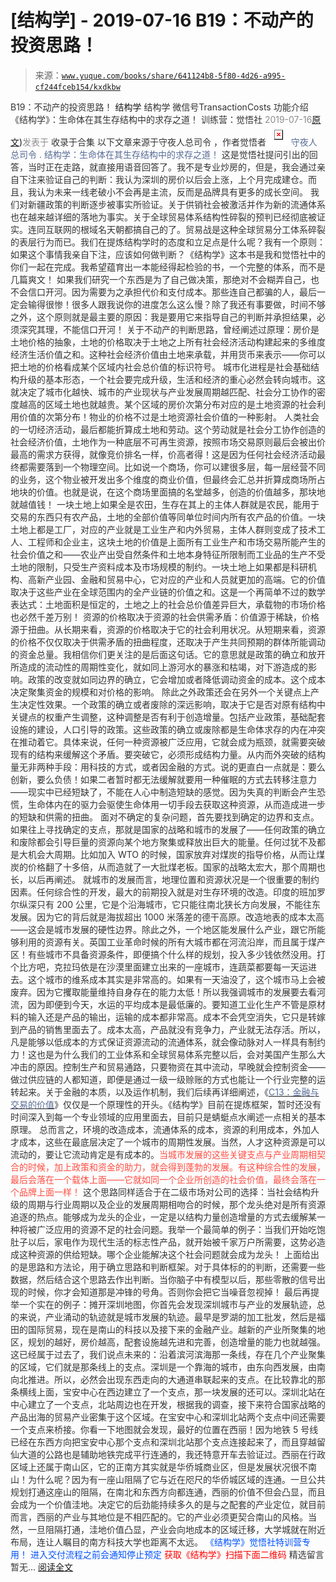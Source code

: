 # [结构学] - 2019-07-16 B19：不动产的投资思路！

> 来源：[`www.yuque.com/books/share/641124b8-5f80-4d26-a995-cf244fceb154/kxdkbw`](https://www.yuque.com/books/share/641124b8-5f80-4d26-a995-cf244fceb154/kxdkbw)

<ne-p id="520f42f3293818f927861ebbd5b15da4_p_0" data-lake-id="520f42f3293818f927861ebbd5b15da4_p_0"><ne-text id="u00c786a7" style="color: rgb(51, 51, 51);">B19：不动产的投资思路！</ne-text></ne-p> <ne-p id="daba79aa760780f0a872f09703890ece" data-lake-id="daba79aa760780f0a872f09703890ece"><ne-text id="u38567d19" ne-fontsize="14">结构学</ne-text></ne-p> <ne-p id="3a2186de10fc80d5dc245e77d8360fbd" data-lake-id="3a2186de10fc80d5dc245e77d8360fbd"><ne-text id="u65c45e76" ne-fontsize="14" ne-bold="true" style="color: rgb(51, 51, 51);">结构学</ne-text></ne-p> <ne-p id="c452d2f4a7bf0f8574472079d65f4d9d" data-lake-id="c452d2f4a7bf0f8574472079d65f4d9d"><ne-text id="uc807491b" ne-fontsize="14" style="color: rgb(51, 51, 51);">微信号</ne-text><ne-text id="u3068fd75" ne-fontsize="14" style="color: rgb(51, 51, 51);">TransactionCosts</ne-text></ne-p> <ne-p id="d4bc011c87bcbe17f7ec8dd4652a0188" data-lake-id="d4bc011c87bcbe17f7ec8dd4652a0188"><ne-text id="u50c4ca53" ne-fontsize="14" style="color: rgb(51, 51, 51);">功能介绍</ne-text><ne-text id="u854a0675" ne-fontsize="14" style="color: rgb(51, 51, 51);">《结构学》：生命体在其生存结构中的求存之道！ 训练营：觉悟社</ne-text></ne-p> <ne-p id="83a205b64c51b63e3000c8472212a0ed" data-lake-id="83a205b64c51b63e3000c8472212a0ed"><ne-text id="u0f6efda6" style="color: rgb(140, 140, 140);">2019-07-16</ne-text>[<ne-text id="u5e001444" ne-fontsize="14">原文</ne-text>](https://mp.weixin.qq.com/s?__biz=MzIzMDYwOTM0Mg==&mid=2247484069&idx=1&sn=a13a6e590a21b27fd1356718b3a2dcd3&chksm=e8b19a74dfc613622b23c7233732cbb1d499c75f9b7ac3047cdeaee3a34eeae7d3b4871429f1#rd))<ne-text id="u4e9c4e60" ne-fontsize="14" style="color: rgb(140, 140, 140);">发表于</ne-text></ne-p> <ne-p id="1769d8fb969b9bd645cfb01d58f78225" data-lake-id="1769d8fb969b9bd645cfb01d58f78225"><ne-text id="u52b99a46" style="color: rgb(51, 51, 51);">收录于合集</ne-text></ne-p> <ne-p id="02cca4e6224b3d86ced7e6272bcce255" data-lake-id="02cca4e6224b3d86ced7e6272bcce255"><ne-text id="uf2528b94" ne-fontsize="14" style="color: rgb(51, 51, 51);">以下文章来源于守夜人总司令 ，作者觉悟者</ne-text></ne-p> <ne-p id="f9bc9c49b96d6f9b4dca56a708ca0fc6" data-lake-id="f9bc9c49b96d6f9b4dca56a708ca0fc6"><ne-card data-card-name="image" data-card-type="inline" id="rmFzs" ne-fontsize="14" data-event-boundary="card" style="color: rgb(87, 107, 149);">![](img/0a61321954a5f55893316319388c2504.png)  <ne-p id="5bf48362195bb7b8ec883d8a103687a5" data-lake-id="5bf48362195bb7b8ec883d8a103687a5"><ne-text id="ua5c7a9a8" style="color: rgb(87, 107, 149);">守夜人总司令</ne-text></ne-p> <ne-p id="3dd6ce36ae10981123d238e3e43c743f" data-lake-id="3dd6ce36ae10981123d238e3e43c743f"><ne-text id="u78e97900" ne-fontsize="14" style="color: rgb(87, 107, 149);">.</ne-text></ne-p> <ne-p id="105f9878a7714ff69ffc663f5178b56e" data-lake-id="105f9878a7714ff69ffc663f5178b56e"><ne-text id="u3d465a81" style="color: rgb(87, 107, 149);">结构学：生命体在其生存结构中的求存之道！</ne-text></ne-p> <ne-p id="3a808e1c13d66c25a48363de70976f3f" data-lake-id="3a808e1c13d66c25a48363de70976f3f"><ne-text id="u1b397d8c" style="color: rgb(51, 51, 51);">这是觉悟社提问引出的回答，当时正在走路，就直接用语音回答了。我不是专业炒房的，但是，我会通过亲自下注来验证自己的判断：我认为深圳的房价以后会上涨，上个月完成建仓。而且，我认为未来一线老破小不会再是主流，反而是品牌具有更多的成长空间。</ne-text></ne-p> <ne-p id="cd559cf53a86d3e35929c33650ad2bc0" data-lake-id="cd559cf53a86d3e35929c33650ad2bc0"><ne-text id="u0981d600" ne-bold="true" style="color: rgb(51, 51, 51);">我们对新疆政策的判断逐步被事实所验证。关于供销社会被激活并作为新的流通体系也在越来越详细的落地为事实。关于全球贸易体系结构性碎裂的预判已经彻底被证实。连同互联网的根域名天朝都搞自己的了。贸易战是这种全球贸易分工体系碎裂的表层行为而已。</ne-text><ne-text id="ua51ac53a" style="color: rgb(51, 51, 51);">我们在提炼结构学时的态度和立足点是什么呢？我有一个原则：如果这个事情我亲自下注，应该如何做判断？《结构学》这本书是我和觉悟社中的你们一起在完成。我希望蕴育出一本能经得起检验的书，一个完整的体系，而不是几篇爽文！</ne-text></ne-p> <ne-p id="d7681072084a727a653620ba338a6a3e" data-lake-id="d7681072084a727a653620ba338a6a3e"><ne-text id="u9f8bd5e8" ne-bold="true" style="color: rgb(51, 51, 51);">如果我们研究一个东西是为了自己做决策，那绝对不会糊弄自己，也不会信口开河。因为需要为之承担代价和支付成本。那些连自己都骗的人，最后一定会输得很惨！</ne-text><ne-text id="ua4c2b4f1" style="color: rgb(51, 51, 51);">很多人跟我说你的进度怎么这么慢？除了我还有事要做，时间不够之外，这个原则就是最主要的原因：我是要用它来指导自己的判断并承担结果，必须深究其理，不能信口开河！</ne-text></ne-p> <ne-p id="860dc196a50a148b509345ea4ae8b5d3" data-lake-id="860dc196a50a148b509345ea4ae8b5d3"><ne-text id="uafe84520" style="color: rgb(51, 51, 51);">关于不动产的判断思路，曾经阐述过原理：</ne-text><ne-text id="ue84a2ab2" ne-bold="true" style="color: rgb(51, 51, 51);">房价是土地价格的抽象，土地的价格取决于土地之上所有社会经济活动构建起来的多维度经济生活价值之和。这种社会经济价值由土地来承载，并用货币来表示——你可以把土地的价格看成某个区域内社会总价值的标识符号。</ne-text></ne-p> <ne-p id="d731803f253b6a0a19ca5c108b260fe1" data-lake-id="d731803f253b6a0a19ca5c108b260fe1"><ne-text id="u3f903680" style="color: rgb(51, 51, 51);">城市化进程是社会基础结构升级的基本形态，一个社会要完成升级，生活和经济的重心必然会转向城市。这就决定了城市化越快、城市的产业现状与产业发展周期越匹配、社会分工协作的密度越高的区域土地也就越贵。</ne-text><ne-text id="u54b1e206" ne-bold="true" style="color: rgb(51, 51, 51);">某个区域的房价次第分布对应的是土地资源的社会利用价值的次第分布！物业的价格不过是土地资源社会价值的一种影射。</ne-text></ne-p> <ne-p id="400db833f41ae88aade6d1a49c6d8ec9" data-lake-id="400db833f41ae88aade6d1a49c6d8ec9"><ne-text id="u91c307a8" style="color: rgb(51, 51, 51);">人类社会的一切经济活动，最后都能折算成土地和劳动。这个劳动就是社会分工协作创造的社会经济价值，土地作为一种底层不可再生资源，按照市场交易原则最后会被出价最高的需求方获得，就像竞价排名一样，价高者得！这是因为任何社会经济活动最终都需要落到一个物理空间。比如说一个商场，你可以建很多层，每一层经营不同的业务，这个物业被开发出多个维度的商业价值，但最终会汇总并折算成商场所占地块的价值。也就是说，在这个商场里面搞的名堂越多，创造的价值越多，那块地就越值钱！</ne-text></ne-p> <ne-p id="161f0592a0851822db9586cd34191bbe" data-lake-id="161f0592a0851822db9586cd34191bbe"><ne-text id="ude1e4396" ne-bold="true" style="color: rgb(51, 51, 51);">一块土地上如果全是农田，生存在其上的主体人群就是农民，能用于交易的东西只有农产品，土地的全部价值等同单位时间内所有农产品的价值。一块土地上都是工厂，对应的产业就是工业生产和内外贸易，主体人群则变成了技术工人、工程师和企业主，这块土地的价值是上面所有工业生产和市场交易所能产生的社会价值之和——农业产出受自然条件和土地本身特征所限制而工业品的生产不受土地的限制，只受生产资料成本及市场规模的制约。一块土地上如果都是科研机构、高新产业园、金融和贸易中心，它对应的产业和人员就更加的高端。它的价值取决于这些产业在全球范围内的全产业链的价值之和。这是一个再简单不过的数学表达式：土地面积是恒定的，土地之上的社会总价值差异巨大，承载物的市场价格也必然千差万别！</ne-text></ne-p> <ne-p id="4ac5f771e48f85f33fe6aeb9b9579cde" data-lake-id="4ac5f771e48f85f33fe6aeb9b9579cde"><ne-text id="u2da85559" ne-bold="true" style="color: rgb(51, 51, 51);">资源的价格取决于资源的社会供需矛盾：价值源于稀缺，价格源于扭曲。从长期来看，资源的价格取决于它的社会利用状况。从短期来看，资源的价格不仅仅取决于供需矛盾的扭曲程度，还取决于产生共同预期的群体所能调动的资金总量。</ne-text><ne-text id="u885a051e" style="color: rgb(51, 51, 51);">我相信你们更关注的是后面这句话。它的意思就是政策的确立和放开所造成的流动性的周期性变化，就如同上游河水的暴涨和枯竭，对下游造成的影响。政策的改变就如同边界的确立，它会增加或者降低调动资金的成本。这个成本决定聚集资金的规模和对价格的影响。</ne-text></ne-p> <ne-p id="24d6954b6c8a3ef570c61219a98cc2f4" data-lake-id="24d6954b6c8a3ef570c61219a98cc2f4"><ne-text id="u919c7ea6" style="color: rgb(51, 51, 51);">除此之外政策还会在另外一个关键点上产生决定性效果。</ne-text><ne-text id="u273ff342" ne-bold="true" style="color: rgb(51, 51, 51);">一个政策的确立或者废除的深远影响，取决于它是否对原有结构中关键点的权重产生调整，这种调整是否有利于创造增量。</ne-text><ne-text id="uf19aae8e" style="color: rgb(51, 51, 51);">包括产业政策，基础配套设施的建设，人口引导的政策。这些政策的确立或废除都是生命体求存的内在冲突在推动着它。具体来说，</ne-text><ne-text id="u8b7cc1ca" ne-bold="true" style="color: rgb(51, 51, 51);">任何一种资源被广泛应用，它就会成为瓶颈，就需要突破现有的结构来缓解这个矛盾。</ne-text><ne-text id="uc13f7c67" style="color: rgb(51, 51, 51);">要突破它，必须形成结构力量。从内而外突破的结构量无非两种手段：用科技的方式，或者因金融的方式。说的更直白一点就是：要么创新，要么负债！如果二者暂时都无法缓解就要用一种催眠的方式去转移注意力——现实中已经短缺了，不能在人心中制造短缺的感觉。因为失真的判断会产生恐慌，生命体内在的驱力会驱使生命体用一切手段去获取这种资源，从而造成进一步的短缺和供需的扭曲。</ne-text></ne-p> <ne-p id="c3796e28d45b4d46cc50e4507477fd63" data-lake-id="c3796e28d45b4d46cc50e4507477fd63"><ne-text id="u7701a50f" ne-bold="true" style="color: rgb(51, 51, 51);">面对不确定的复杂问题，首先要找到确定的边界和支点。</ne-text><ne-text id="u157fe512" style="color: rgb(51, 51, 51);">如果往上寻找确定的支点，那就是国家的战略和城市的发展了——任何政策的确立和废除都会引导巨量的资源向某个地方聚集或释放出巨大的能量。任何过犹不及都是大机会大周期。比如加入 WTO 的时候，国家放弃对煤炭的指导价格，从而让煤炭的价格翻了十多倍，从而造就了一大批煤老板。国家的战略太宏大，那个周期也长，以后再阐述。</ne-text></ne-p> <ne-p id="5a1bf2fe7e43b3f5fbdcd863bc9be858" data-lake-id="5a1bf2fe7e43b3f5fbdcd863bc9be858"><ne-text id="ud3c04ac6" ne-bold="true" style="color: rgb(51, 51, 51);">就城市的发展而言，地理位置和资源状况是一个很重要的制约因素。任何综合性的开发，最大的前期投入就是对生存环境的改造。</ne-text><ne-text id="u2625d613" style="color: rgb(51, 51, 51);">印度的班加罗尔纵深只有 200 公里，它是个沿海城市，它只能往南北狭长方向发展，不能往东发展。因为它的背后就是海拔超出 1000 米落差的德干高原。改造地表的成本太高——这会是城市发展的硬性边界。除此之外，一个地区能发展什么产业，跟它所能够利用的资源有关。英国工业革命时候的所有大城市都在河流沿岸，而且属于煤产区！有些城市不具备资源条件，即便搞个什么样的规划，投入多少钱依然没用。打个比方吧，克拉玛依是在沙漠里面建立出来的一座城市，连蔬菜都要每一天运进去。这个城市的维系成本其实是非常高的。如果有一天油没了，这个城市马上会被废弃。因为它攫取能量维持自身存在的能力太低！所以我强调城市的发展要去看河流，因为即便到今天，水运的平均成本是最低廉的。要知道工业化生产不管是原材料的输入还是产品的输出，运输的成本都非常高。成本不会凭空消失，它只是转嫁到产品的销售里面去了。成本太高，产品就没有竞争力，产业就无法存活。所以，凡是能够以低成本的方式保证资源流动的流通体系，就会像动脉对人一样具有制约力！这也是为什么我们的工业体系和全球贸易体系完整以后，会对美国产生那么大冲击的原因。</ne-text><ne-text id="u82849182" ne-bold="true" style="color: rgb(51, 51, 51);">控制生产和贸易通路，只要物资在其中流动，早晚就会控制资金——做过供应链的人都知道，即便是通过一级一级赊账的方式也能让一个行业完整的运转起来。</ne-text><ne-text id="ude5cff73" style="color: rgb(51, 51, 51);">关于金融的本质，以及运作机制，我们后续再详细阐述，《</ne-text>[<ne-text id="u0b262824" style="color: rgb(87, 107, 149);">C13：金融与交易的价值</ne-text>](http://mp.weixin.qq.com/s?__biz=MzIzMDYwOTM0Mg==&mid=2247483930&idx=1&sn=ae65c47055e5a1bf799a5313d32053d3&chksm=e8b19acbdfc613ddcbff8490bf7d7ff6c7afbd985bbf3d6ef051e8f397e179061dc7edbe5fc1&scene=21#wechat_redirect)<ne-text id="u20389123" style="color: rgb(51, 51, 51);">》仅仅是一个原理性的开头。《结构学》目前在提炼框架，暂时还没有时间深入到每一个专业领域的应用里面去，目前只是蜻蜓点水阐述一点相关的基本原理。</ne-text></ne-p> <ne-p id="d02d3fe0885004185167bb2d0bdba9af" data-lake-id="d02d3fe0885004185167bb2d0bdba9af"><ne-text id="u2c30c1d4" ne-bold="true" style="color: rgb(51, 51, 51);">总而言之，环境的改造成本，流通体系的成本，资源的利用成本，外加人才成本，这些在最底层决定了一个城市的周期性发展。</ne-text><ne-text id="u31ab6bf1" style="color: rgb(51, 51, 51);">当然，人才这种资源是可以流动的，要让它流动肯定是有成本的。</ne-text><ne-text id="u859ccf79" style="color: rgb(255, 76, 65);">当城市发展的这些关键支点与产业周期相契合的时候，加上政策和资金的助力，就会得到蓬勃的发展。有这种综合性的发展，最后会落在一个载体上面——它就如同一个企业所创造的社会价值，最终会落在一个品牌上面一样！</ne-text></ne-p> <ne-p id="51c1bc4580deddbcec0b5d538354cb2d" data-lake-id="51c1bc4580deddbcec0b5d538354cb2d"><ne-text id="u56d2b94c" style="color: rgb(51, 51, 51);">这个思路同样适合于在二级市场对公司的选择：</ne-text><ne-text id="u6442c530" ne-bold="true" style="color: rgb(51, 51, 51);">当社会结构升级的周期与行业周期以及企业的发展周期相吻合的时候，那个龙头绝对是所有资源追逐的热点。能够成为龙头的企业，一定是以结构力量创造增量的方式去缓解某一种将被广泛应用的资源不足的社会问题。</ne-text><ne-text id="u45475b06" style="color: rgb(51, 51, 51);">我举一个最简单的例子：当我们开始吃饱肚子以后，家电作为现代生活的标志性产品，就开始被千家万户所需要，这势必造成这种资源的供给短缺。哪个企业能解决这个社会问题就会成为龙头！</ne-text></ne-p> <ne-p id="8546be1af764a7de12ae643e93a62311" data-lake-id="8546be1af764a7de12ae643e93a62311"><ne-text id="u8af035d4" style="color: rgb(51, 51, 51);">上面给出的是思路和方法论，用于确立思路和判断框架。对于具体标的的判断，还需要一些数据，然后结合这个思路去作出判断。</ne-text><ne-text id="u1eabfe73" ne-bold="true" style="color: rgb(51, 51, 51);">当你脑子中有模型以后，那些零散的信号出现的时候，你才会知道那是冲锋的号角。否则你会把它当噪音忽视掉！</ne-text></ne-p> <ne-p id="1ab630710daaef854022ac9315f5a1db" data-lake-id="1ab630710daaef854022ac9315f5a1db"><ne-text id="u880aab18" style="color: rgb(51, 51, 51);">最后再提举一个实在的例子：摊开深圳地图，你首先会发现深圳城市与产业的发展轨迹，总的来说，产业涌动的轨迹就是城市发展的轨迹。最早是罗湖的加工批发，然后是福田的国际贸易，现在是南山的科技以及接下来的金融产业。越新的产业所聚集的地区，规划的越好，房价越高，配套设施越先进和完善，创造增量的能力也就越强。</ne-text></ne-p> <ne-p id="9154dd0bf884e14528e1390df8e82025" data-lake-id="9154dd0bf884e14528e1390df8e82025"><ne-text id="udb2e3d5d" style="color: rgb(51, 51, 51);">这已经属于过去了，我们说点未来的：沿着滨河滨海那一条线，存在几个产业聚集的区域，它们就是那条线上的支点。深圳是一个靠海的城市，由东向西发展，由南向北推进。所以，必然会出现东西走向的大通道串联起来的支点。在比较靠北的那条横线上面，宝安中心在西边建立了一个支点，那一块发展的还可以。深圳北站在中心建立了一个支点，北站周边也在开发，根据我的调查，接下来符合国家战略的产品出海的贸易产业密集于这个区域。在宝安中心和深圳北站两个支点中间还需要一个支点来桥接。你看一下地图就会发现，最好的位置在西丽！因为地铁 5 号线已经在东西方向把宝安中心那个支点和深圳北站那个支点连接起来了，而且穿越留仙大道的公路也是辅助地铁完成平行连通的，我还特意开车去验证过。西丽在行政区域上还属于南山区，它的正南方其实就是华侨城商业区，但是发展状况很不南山！为什么呢？因为有一座山阻隔了它与近在咫尺的华侨城区域的连通。一旦公共规划打通这座山的阻隔，在南北和东西方向都连通，西丽的价值不但会凸显，而且会成为一个价值洼地。决定它的后劲能持续多久的是与之配套的产业定位，就目前而言，西丽的产业与其地位是不相匹配的。它的产业必须更契合南山的风格。当然，一旦阻隔打通，洼地价值凸显，产业会向地成本的区域迁移，大学城就在附近布局，连让人瞩目的南方科技大学也距离不太远。</ne-text></ne-p> <ne-p id="da28e354348359e5b0ddbe4ccfe34731" data-lake-id="da28e354348359e5b0ddbe4ccfe34731" ne-alignment="center"><ne-text id="uc64dea5c" ne-fontsize="13" style="color: rgb(0, 82, 255);">《结构学》觉悟社特训营专用！</ne-text></ne-p> <ne-p id="2679281ec2031aafb2547c2c31de5b60" data-lake-id="2679281ec2031aafb2547c2c31de5b60" ne-alignment="center"><ne-text id="u43d27a06" ne-fontsize="13" style="color: rgb(0, 82, 255);">进入交付流程之前会通知停止预定</ne-text></ne-p> <ne-p id="ff5bafaab3dc38d60a5a6a9dbc18d3f5" data-lake-id="ff5bafaab3dc38d60a5a6a9dbc18d3f5" ne-alignment="center"><ne-text id="ube15ba8d" style="color: rgb(255, 0, 0);">获取《结构学》</ne-text><ne-text id="u82185be9" ne-bold="true" style="color: rgb(255, 0, 0);">扫描下面二维码</ne-text></ne-p>  <ne-p id="aa2cb91081526633e8ca5a25e5d07455" data-lake-id="aa2cb91081526633e8ca5a25e5d07455" ne-alignment="center"><ne-card data-card-name="image" data-card-type="inline" id="zp5d4" data-event-boundary="card" style="color: rgb(51, 51, 51);"><ne-h3 id="5hpH8" data-lake-id="5hpH8"><ne-heading-ext><ne-heading-anchor></ne-heading-anchor><ne-heading-fold></ne-heading-fold></ne-heading-ext><ne-heading-content><ne-text id="u9e5329e4" ne-fontsize="16" style="color: rgb(51, 51, 51);">精选留言</ne-text></ne-heading-content></ne-h3> <ne-p id="62b85cc7638b5ab34744d196a083d905" data-lake-id="62b85cc7638b5ab34744d196a083d905"><ne-text id="u672dffa4" style="color: rgb(51, 51, 51);">暂无...</ne-text></ne-p> <ne-p id="9abd9983a8dde02a3f69d0897cd5243a" data-lake-id="9abd9983a8dde02a3f69d0897cd5243a">[<ne-text id="u7b681ce6">阅读全文</ne-text>](https://t.zsxq.com/IYzr7UB)</ne-p></ne-card></ne-p></ne-card></ne-p>